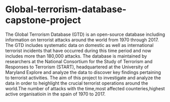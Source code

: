 # Global-terrorism-database-capstone-project
The Global Terrorism Database (GTD) is an open-source database including information on terrorist attacks around the world from 1970 through 2017. The GTD includes systematic data on domestic as well as international terrorist incidents that have occurred during this time period and now includes more than 180,000 attacks. The database is maintained by researchers at the National Consortium for the Study of Terrorism and Responses to Terrorism (START), headquartered at the University of Maryland Explore and analyze the data to discover key findings pertaining to terrorist activities.
The aim of this project to investigate and analyze the data in order to heighlight the crucial terrorist operations around the world.The number of attacks with the time,most affected counteries,highest active organisatioin in the spain of 1970 to 2017. 
